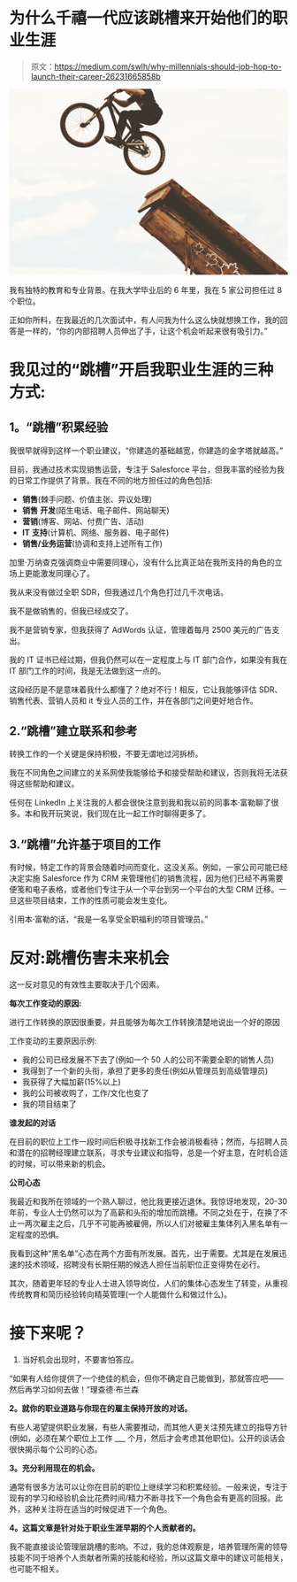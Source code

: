 # 为什么千禧一代应该跳槽来开始他们的职业生涯

> 原文：<https://medium.com/swlh/why-millennials-should-job-hop-to-launch-their-career-26231665858b>

![](img/7f550d1c654bb84708174d02cccec4d8.png)

我有独特的教育和专业背景。在我大学毕业后的 6 年里，我在 5 家公司担任过 8 个职位。

正如你所料，在我最近的几次面试中，有人问我为什么这么快就想换工作，我的回答是一样的，“你的内部招聘人员伸出了手，让这个机会听起来很有吸引力。”

# 我见过的“跳槽”开启我职业生涯的三种方式:

## **1。“跳槽”积累经验**

我很早就得到这样一个职业建议，“你建造的基础越宽，你建造的金字塔就越高。”

目前，我通过技术实现销售运营，专注于 Salesforce 平台，但我丰富的经验为我的日常工作提供了背景。我在不同的地方担任过的角色包括:

*   **销售**(棘手问题、价值主张、异议处理)
*   **销售** **开发**(陌生电话、电子邮件、网站聊天)
*   **营销**(博客、网站、付费广告、活动)
*   **IT** **支持**(计算机、网络、服务器、电子邮件)
*   **销售/业务运营**(协调和支持上述所有工作)

加里·万纳查克强调商业中需要同理心，没有什么比真正站在我所支持的角色的立场上更能激发同理心了。

我从来没有做过全职 SDR，但我通过几个角色打过几千次电话。

我不是做销售的，但我已经成交了。

我不是营销专家，但我获得了 AdWords 认证，管理着每月 2500 美元的广告支出。

我的 IT 证书已经过期，但我仍然可以在一定程度上与 IT 部门合作，如果没有我在 IT 部门工作的时间，我是无法做到这一点的。

这段经历是不是意味着我什么都懂了？绝对不行！相反，它让我能够评估 SDR、销售代表、营销人员和 it 专业人员的工作，并在各部门之间更好地合作。

## 2.“跳槽”建立联系和参考

转换工作的一个关键是保持积极，不要无谓地过河拆桥。

我在不同角色之间建立的关系网使我能够给予和接受帮助和建议，否则我将无法获得这些帮助和建议。

任何在 LinkedIn 上关注我的人都会很快注意到我和我以前的同事本·富勒聊了很多。本和我开玩笑说，我们现在比一起工作时聊得更多了。

## 3.“跳槽”允许基于项目的工作

有时候，特定工作的背景会随着时间而变化，这没关系。例如，一家公司可能已经决定实施 Salesforce 作为 CRM 来管理他们的销售流程，因为他们已经不再需要便笺和电子表格，或者他们专注于从一个平台到另一个平台的大型 CRM 迁移。一旦这些项目结束，工作的性质可能会发生变化。

引用本·富勒的话，“我是一名享受全职福利的项目管理员。”

# **反对:跳槽伤害未来机会**

这一反对意见的有效性主要取决于几个因素。

**每次工作变动的原因:**

进行工作转换的原因很重要，并且能够为每次工作转换清楚地说出一个好的原因

工作变动的主要原因示例:

*   我的公司已经发展不下去了(例如一个 50 人的公司不需要全职的销售人员)
*   我得到了一个新的头衔，承担了更多的责任(例如从管理员到高级管理员)
*   我获得了大幅加薪(15%以上)
*   我的公司被收购了，工作/文化也变了
*   我的项目结束了

**谁发起的对话**

在目前的职位上工作一段时间后积极寻找新工作会被消极看待；然而，与招聘人员和潜在的招聘经理建立联系，寻求专业建议和指导，总是一个好主意，在时机合适的时候，可以带来新的机会。

**公司心态**

我最近和我所在领域的一个熟人聊过，他比我更接近退休。我惊讶地发现，20-30 年前，专业人士仍然可以为了高薪和头衔的增加而跳槽。不同之处在于，在换了不止一两次雇主之后，几乎不可能再被雇佣，所以人们对被雇主集体列入黑名单有一定程度的恐惧。

我看到这种“黑名单”心态在两个方面有所发展。首先，出于需要。尤其是在发展迅速的技术领域，招聘没有长期任期的候选人担任当前职位正变得势在必行。

其次，随着更年轻的专业人士进入领导岗位，人们的集体心态发生了转变，从重视传统教育和简历经验转向精英管理(一个人能做什么和做过什么)。

# 接下来呢？

1.  当好机会出现时，不要害怕答应。

“如果有人给你提供了一个绝佳的机会，但你不确定自己能做到，那就答应吧——然后再学习如何去做！”理查德·布兰森

**2。就你的职业道路与你现在的雇主保持开放的对话。**

有些人渴望提供职业发展，有些人需要推动，而其他人更关注预先建立的指导方针(例如，必须在某个职位上工作 ___ 个月，然后才会考虑其他职位)。公开的谈话会很快揭示每个公司的心态。

**3。充分利用现在的机会。**

通常有很多方法可以让你在目前的职位上继续学习和积累经验。一般来说，专注于现有的学习和经验机会比花费时间/精力不断寻找下一个角色会有更高的回报。此外，这种关注将在适当的时候促进下一个角色。

**4。这篇文章是针对处于职业生涯早期的个人贡献者的。**

我不能直接谈论管理层跳槽的影响。不过，我的总体观察是，培养管理所需的领导技能不同于培养个人贡献者所需的技能和经验，所以这篇文章中的建议可能相关，也可能不相关。